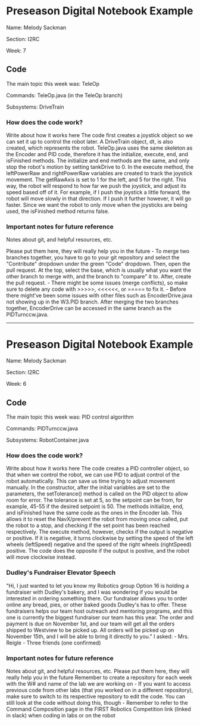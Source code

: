 # Preseason Digital Notebook Example
Name: Melody Sackman

Section: I2RC

Week: 7


## Code

The main topic this week was: TeleOp

Commands: TeleOp.java (in the TeleOp branch)

Subsystems: DriveTrain

### How does the code work?
Write about how it works here
The code first creates a joystick object so we can set it up to control the robot later. A DriveTrain object, dt, is also created, which represents the robot. TeleOp.java uses the same skeleton as the Encoder and PID code, therefore it has the initialize, execute, end, and isFinished methods. The initialize and end methods are the same, and only stop the robot's motion by setting tankDrive to 0. In the execute method, the leftPowerRaw and rightPowerRaw variables are created to track the joystick movement. The getRawAxis is set to 1 for the left, and 5 for the right. This way, the robot will respond to how far we push the joystick, and adjust its speed based off of it. For example, if I push the joystick a little forward, the robot will move slowly in that direction. If I push it further however, it will go faster. Since we want the robot to only move when the joysticks are being used, the isFinished method returns false. 

### Important notes for future reference
Notes about git, and helpful resources, etc. 

Please put them here, they will really help you in the future 
    - To merge two branches together, you have to go to your git repository and select the "Contribute" dropdown under the green "Code" dropdown. Then, open the pull request. At the top, select the base, which is usually what you want the other branch to merge with, and the branch to "compare" it to. After, create the pull request.
    - There might be some issues (merge conflicts), so make sure to delete any code with >>>>>, <<<<<<, or ===== to fix it. 
    - Before there might've been some issues with other files such as EncoderDrive.java not showing up in the W3.PID branch. After merging the two branches together, EncoderDrive can be accessed in the same branch as the PIDTurnccw.java.


---------------------------------------------------------------------------
# Preseason Digital Notebook Example
Name: Melody Sackman

Section: I2RC


Week: 6



## Code


The main topic this week was: PID control algorithm 

Commands: PIDTurnccw.java

Subsystems: RobotContainer.java

### How does the code work?
Write about how it works here
The code creates a PID controller object, so that when we control the robot, we can use PID to adjust control of the robot automatically. This can save us time trying to adjust movement manually. In the constructor, after the initial variables are set to the parameters, the setTolerance() method is called on the PID object to allow room for error. The tolerance is set at 5, so the setpoint can be from, for example, 45-55 if the desired setpoint is 50. The methods initialize, end, and isFinished have the same code as the ones in the Encoder lab. This allows it to reset the NavX/prevent the robot from moving once called, put the robot to a stop, and checking if the set point has been reached respectively. The execute method, however, checks if the output is negative or positive. If it is negative, it turns clockwise by setting the speed of the left wheels (leftSpeed) negative and the speed of the right wheels (rightSpeed) positive. The code does the opposite if the output is postive, and the robot will move clockwise instead. 

### Dudley's Fundraiser Elevator Speech
"Hi, I just wanted to let you know my Robotics group Option 16 is holding a fundraiser with Dudley's bakery, and I was wondering if you would be interested in ordering something there. Our fundraiser allows you to order online any bread, pies, or other baked goods Dudley's has to offer. These fundraisers helps our team host outreach and mentoring programs, and this one is currently the biggest fundraiser our team has this year. The order and payment is due on November 1st, and our team will get all the orders shipped to Westview to be picked up. All orders will be picked up on November 15th, and I will be able to bring it directly to you."
I asked:
    - Mrs. Reigle 
    - Three friends (one confirmed)


### Important notes for future reference
Notes about git, and helpful resources, etc. 
Please put them here, they will really help you in the future 
Remember to create a repository for each week with the W# and name of the lab we are working on
    - If you want to access previous code from other labs (that you worked on in a different repository), make sure to switch to its respective repository to edit the code. You can still look at the code without doing this, though
    - Remember to refer to the Command Composition page in the FIRST Robotics Competition link (linked in slack) when coding in labs or on the robot



